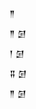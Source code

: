 <div class='block'>
<div class='line'>𒈫</div>
<div class='line'>𒈫 𒌆</div>
<div class='line'>𒁹 𒌆</div>
<div class='line'>𒐉 𒌆</div>
<div class='line'>𒈫 𒌆</div>
</div>